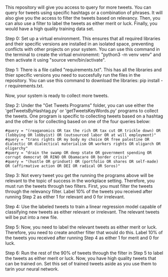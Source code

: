 This repository will give you access to query for more tweets. You can query for tweets using specific hashtags or a combination of phrases. It will also give you the access to
filter the tweets based on relevancy. Then, you can also use a filter to label the tweets as either merit or luck. Finally, you would have a high quality training data set.


Step 0: Set up a virtual environment. This ensures that all required libraries and their specific versions are installed in an isolated space, preventing conflicts with other projects on your system. You can use this command in the terminal to create the virtual environemnt: "python3 -m venv venv" and then activate it using "source venv/bin/activate".

Step 1: There is a file called "requirements.txt". This has all the libraries and thier specific versions you need to succesfully run the files in the repository. You can use this command to download the libraries: pip install -r requirements.txt.

Now, your system is ready to collect more tweets.

Step 2: Under the "Get Tweets Programs" folder, you can use either the 'getTweetsByHashtag.py' or 'getTweetsKeyWords.py' programs to collect the tweets. One program is specific to collecting tweets based on a hashtag and the other is for collecting based on one of the four queries below:

    #query = "(reaganomics OR tax the rich OR tax cut OR trickle down) OR (lobbying OR lobbyist) OR (outsourced labor OR at will employment)"
    #query = "trans rights OR my body my choice OR free palestine OR dialectic OR dialectical materialism OR workers rights OR oligarch OR oligarchy"
    #query = "drain the swamp OR deep state OR government spending OR corrupt democrat OR RINO OR Obamacare OR border crisis"
    #query = "(hustle OR grindset) OR (portfolio OR shares OR self-made) OR (affirmative action OR DEI OR radical OR Soros)"

Step 3: Not every tweet you get the running the programs above will be relevant to the topic of success in the workplace setting. Therefore, you must run the tweets through two filters. First, you must filter the tweets through the relevancy filter. Label 10% of the tweets you received after running Step 2 as either 1 for relevant and 0 for irrelevant.

Step 4: Use the labeled tweets to train a linear regression model capable of classifying new tweets as either relevant or irrelevant. The relevant tweets will be put into a new file.

Step 5: Now, you need to label the relevant tweets as either merit or luck. Therefore, you need to create another filter that would do this. Label 10% of the tweets you received after running Step 4 as either 1 for merit and 0 for luck.

Step 6: Run the rest of the 90% of tweets through the filter in Step 5 to label the tweets as either merit or luck. Now, you have high quality tweets that can be trained on. Set this set of trained tweets aside as you use them to tarin your neural network.


